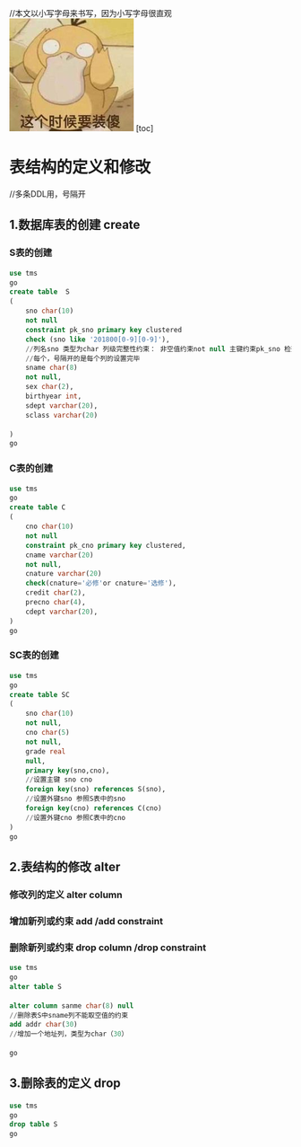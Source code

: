 //本文以小写字母来书写，因为小写字母很直观
![alt text](image.png)
[toc]
# 表结构的定义和修改
//多条DDL用，号隔开


## 1.数据库表的创建 create
### S表的创建
```SQL
use tms
go
create table  S
(
    sno char(10) 
    not null   
    constraint pk_sno primary key clustered
    check (sno like '201800[0-9][0-9]'),
    //列名sno 类型为char 列级完整性约束： 非空值约束not null 主键约束pk_sno 检查约束check
    //每个，号隔开的是每个列的设置完毕
    sname char(8) 
    not null,
    sex char(2),
    birthyear int,
    sdept varchar(20),
    sclass varchar(20)

)
go
```
### C表的创建
```SQL
use tms
go
create table C
(
    cno char(10)
    not null
    constraint pk_cno primary key clustered,
    cname varchar(20)
    not null,
    cnature varchar(20)
    check(cnature='必修'or cnature='选修'),
    credit char(2),
    precno char(4),
    cdept varchar(20),
)
go
```
### SC表的创建
```SQL
use tms 
go
create table SC
(
    sno char(10)
    not null,
    cno char(5)
    not null,
    grade real 
    null,
    primary key(sno,cno),
    //设置主键 sno cno
    foreign key(sno) references S(sno),
    //设置外键sno 参照S表中的sno
    foreign key(cno) references C(cno)
    //设置外键cno 参照C表中的cno
)
go
```
## 2.表结构的修改 alter  
### 修改列的定义 alter column
### 增加新列或约束 add /add constraint
### 删除新列或约束 drop column /drop constraint
```SQL
use tms 
go
alter table S

alter column sanme char(8) null
//删除表S中sname列不能取空值的约束
add addr char(30)
//增加一个地址列，类型为char（30）

go
```
## 3.删除表的定义 drop
```SQL
use tms
go
drop table S
go
```
